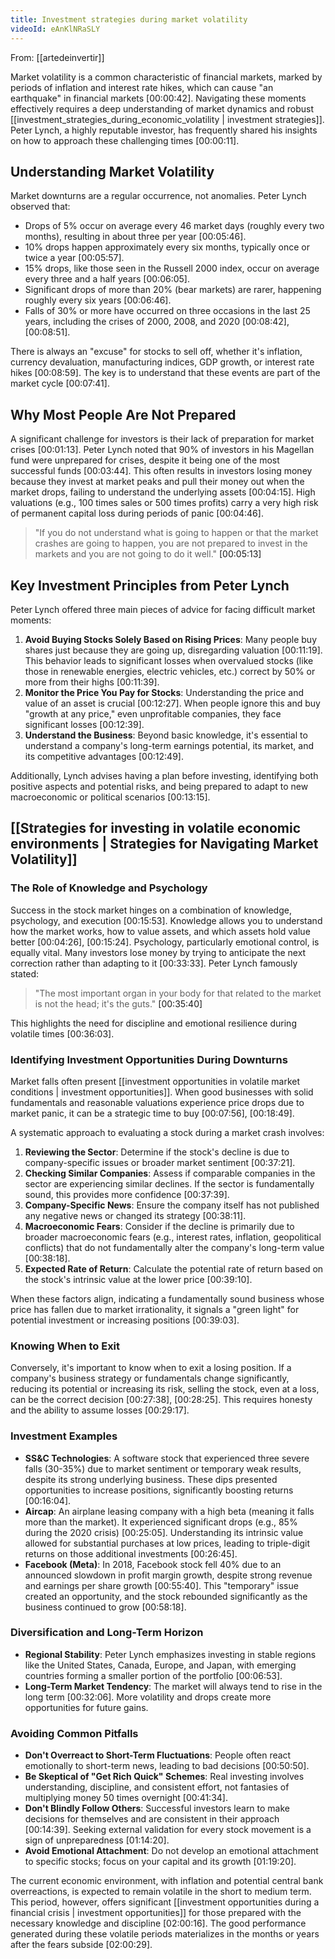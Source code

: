 ```yaml
---
title: Investment strategies during market volatility
videoId: eAnKlNRaSLY
---
```


From: [[artedeinvertir]] <br/> 

Market volatility is a common characteristic of financial markets, marked by periods of inflation and interest rate hikes, which can cause "an earthquake" in financial markets <a class="yt-timestamp" data-t="00:00:42">[00:00:42]</a>. Navigating these moments effectively requires a deep understanding of market dynamics and robust [[investment_strategies_during_economic_volatility | investment strategies]]. Peter Lynch, a highly reputable investor, has frequently shared his insights on how to approach these challenging times <a class="yt-timestamp" data-t="00:00:11">[00:00:11]</a>.

## Understanding Market Volatility
Market downturns are a regular occurrence, not anomalies. Peter Lynch observed that:
*   Drops of 5% occur on average every 46 market days (roughly every two months), resulting in about three per year <a class="yt-timestamp" data-t="00:05:46">[00:05:46]</a>.
*   10% drops happen approximately every six months, typically once or twice a year <a class="yt-timestamp" data-t="00:05:57">[00:05:57]</a>.
*   15% drops, like those seen in the Russell 2000 index, occur on average every three and a half years <a class="yt-timestamp" data-t="00:06:05">[00:06:05]</a>.
*   Significant drops of more than 20% (bear markets) are rarer, happening roughly every six years <a class="yt-timestamp" data-t="00:06:46">[00:06:46]</a>.
*   Falls of 30% or more have occurred on three occasions in the last 25 years, including the crises of 2000, 2008, and 2020 <a class="yt-timestamp" data-t="00:08:42">[00:08:42]</a>, <a class="yt-timestamp" data-t="00:08:51">[00:08:51]</a>.

There is always an "excuse" for stocks to sell off, whether it's inflation, currency devaluation, manufacturing indices, GDP growth, or interest rate hikes <a class="yt-timestamp" data-t="00:08:59">[00:08:59]</a>. The key is to understand that these events are part of the market cycle <a class="yt-timestamp" data-t="00:07:41">[00:07:41]</a>.

## Why Most People Are Not Prepared
A significant challenge for investors is their lack of preparation for market crises <a class="yt-timestamp" data-t="00:01:13">[00:01:13]</a>. Peter Lynch noted that 90% of investors in his Magellan fund were unprepared for crises, despite it being one of the most successful funds <a class="yt-timestamp" data-t="00:03:44">[00:03:44]</a>. This often results in investors losing money because they invest at market peaks and pull their money out when the market drops, failing to understand the underlying assets <a class="yt-timestamp" data-t="00:04:15">[00:04:15]</a>. High valuations (e.g., 100 times sales or 500 times profits) carry a very high risk of permanent capital loss during periods of panic <a class="yt-timestamp" data-t="00:04:46">[00:04:46]</a>.

> "If you do not understand what is going to happen or that the market crashes are going to happen, you are not prepared to invest in the markets and you are not going to do it well." <a class="yt-timestamp" data-t="00:05:13">[00:05:13]</a>

## Key Investment Principles from Peter Lynch
Peter Lynch offered three main pieces of advice for facing difficult market moments:

1.  **Avoid Buying Stocks Solely Based on Rising Prices**: Many people buy shares just because they are going up, disregarding valuation <a class="yt-timestamp" data-t="00:11:19">[00:11:19]</a>. This behavior leads to significant losses when overvalued stocks (like those in renewable energies, electric vehicles, etc.) correct by 50% or more from their highs <a class="yt-timestamp" data-t="00:11:39">[00:11:39]</a>.
2.  **Monitor the Price You Pay for Stocks**: Understanding the price and value of an asset is crucial <a class="yt-timestamp" data-t="00:12:27">[00:12:27]</a>. When people ignore this and buy "growth at any price," even unprofitable companies, they face significant losses <a class="yt-timestamp" data-t="00:12:39">[00:12:39]</a>.
3.  **Understand the Business**: Beyond basic knowledge, it's essential to understand a company's long-term earnings potential, its market, and its competitive advantages <a class="yt-timestamp" data-t="00:12:49">[00:12:49]</a>.

Additionally, Lynch advises having a plan before investing, identifying both positive aspects and potential risks, and being prepared to adapt to new macroeconomic or political scenarios <a class="yt-timestamp" data-t="00:13:15">[00:13:15]</a>.

## [[Strategies for investing in volatile economic environments | Strategies for Navigating Market Volatility]]

### The Role of Knowledge and Psychology
Success in the stock market hinges on a combination of knowledge, psychology, and execution <a class="yt-timestamp" data-t="00:15:53">[00:15:53]</a>. Knowledge allows you to understand how the market works, how to value assets, and which assets hold value better <a class="yt-timestamp" data-t="00:04:26">[00:04:26]</a>, <a class="yt-timestamp" data-t="00:15:24">[00:15:24]</a>. Psychology, particularly emotional control, is equally vital. Many investors lose money by trying to anticipate the next correction rather than adapting to it <a class="yt-timestamp" data-t="00:33:33">[00:33:33]</a>. Peter Lynch famously stated:

> "The most important organ in your body for that related to the market is not the head; it's the guts." <a class="yt-timestamp" data-t="00:35:40">[00:35:40]</a>

This highlights the need for discipline and emotional resilience during volatile times <a class="yt-timestamp" data-t="00:36:03">[00:36:03]</a>.

### Identifying Investment Opportunities During Downturns
Market falls often present [[investment opportunities in volatile market conditions | investment opportunities]]. When good businesses with solid fundamentals and reasonable valuations experience price drops due to market panic, it can be a strategic time to buy <a class="yt-timestamp" data-t="00:07:56">[00:07:56]</a>, <a class="yt-timestamp" data-t="00:18:49">[00:18:49]</a>.

A systematic approach to evaluating a stock during a market crash involves:
1.  **Reviewing the Sector**: Determine if the stock's decline is due to company-specific issues or broader market sentiment <a class="yt-timestamp" data-t="00:37:21">[00:37:21]</a>.
2.  **Checking Similar Companies**: Assess if comparable companies in the sector are experiencing similar declines. If the sector is fundamentally sound, this provides more confidence <a class="yt-timestamp" data-t="00:37:39">[00:37:39]</a>.
3.  **Company-Specific News**: Ensure the company itself has not published any negative news or changed its strategy <a class="yt-timestamp" data-t="00:38:11">[00:38:11]</a>.
4.  **Macroeconomic Fears**: Consider if the decline is primarily due to broader macroeconomic fears (e.g., interest rates, inflation, geopolitical conflicts) that do not fundamentally alter the company's long-term value <a class="yt-timestamp" data-t="00:38:18">[00:38:18]</a>.
5.  **Expected Rate of Return**: Calculate the potential rate of return based on the stock's intrinsic value at the lower price <a class="yt-timestamp" data-t="00:39:10">[00:39:10]</a>.

When these factors align, indicating a fundamentally sound business whose price has fallen due to market irrationality, it signals a "green light" for potential investment or increasing positions <a class="yt-timestamp" data-t="00:39:03">[00:39:03]</a>.

### Knowing When to Exit
Conversely, it's important to know when to exit a losing position. If a company's business strategy or fundamentals change significantly, reducing its potential or increasing its risk, selling the stock, even at a loss, can be the correct decision <a class="yt-timestamp" data-t="00:27:38">[00:27:38]</a>, <a class="yt-timestamp" data-t="00:28:25">[00:28:25]</a>. This requires honesty and the ability to assume losses <a class="yt-timestamp" data-t="00:29:17">[00:29:17]</a>.

### Investment Examples
*   **SS&C Technologies**: A software stock that experienced three severe falls (30-35%) due to market sentiment or temporary weak results, despite its strong underlying business. These dips presented opportunities to increase positions, significantly boosting returns <a class="yt-timestamp" data-t="00:16:04">[00:16:04]</a>.
*   **Aircap**: An airplane leasing company with a high beta (meaning it falls more than the market). It experienced significant drops (e.g., 85% during the 2020 crisis) <a class="yt-timestamp" data-t="00:25:05">[00:25:05]</a>. Understanding its intrinsic value allowed for substantial purchases at low prices, leading to triple-digit returns on those additional investments <a class="yt-timestamp" data-t="00:26:45">[00:26:45]</a>.
*   **Facebook (Meta)**: In 2018, Facebook stock fell 40% due to an announced slowdown in profit margin growth, despite strong revenue and earnings per share growth <a class="yt-timestamp" data-t="00:55:40">[00:55:40]</a>. This "temporary" issue created an opportunity, and the stock rebounded significantly as the business continued to grow <a class="yt-timestamp" data-t="00:58:18">[00:58:18]</a>.

### Diversification and Long-Term Horizon
*   **Regional Stability**: Peter Lynch emphasizes investing in stable regions like the United States, Canada, Europe, and Japan, with emerging countries forming a smaller portion of the portfolio <a class="yt-timestamp" data-t="00:06:53">[00:06:53]</a>.
*   **Long-Term Market Tendency**: The market will always tend to rise in the long term <a class="yt-timestamp" data-t="00:32:06">[00:32:06]</a>. More volatility and drops create more opportunities for future gains.

### Avoiding Common Pitfalls
*   **Don't Overreact to Short-Term Fluctuations**: People often react emotionally to short-term news, leading to bad decisions <a class="yt-timestamp" data-t="00:50:50">[00:50:50]</a>.
*   **Be Skeptical of "Get Rich Quick" Schemes**: Real investing involves understanding, discipline, and consistent effort, not fantasies of multiplying money 50 times overnight <a class="yt-timestamp" data-t="00:41:34">[00:41:34]</a>.
*   **Don't Blindly Follow Others**: Successful investors learn to make decisions for themselves and are consistent in their approach <a class="yt-timestamp" data-t="00:14:39">[00:14:39]</a>. Seeking external validation for every stock movement is a sign of unpreparedness <a class="yt-timestamp" data-t="01:14:20">[01:14:20]</a>.
*   **Avoid Emotional Attachment**: Do not develop an emotional attachment to specific stocks; focus on your capital and its growth <a class="yt-timestamp" data-t="01:19:20">[01:19:20]</a>.

The current economic environment, with inflation and potential central bank overreactions, is expected to remain volatile in the short to medium term. This period, however, offers significant [[investment opportunities during a financial crisis | investment opportunities]] for those prepared with the necessary knowledge and discipline <a class="yt-timestamp" data-t="02:00:16">[02:00:16]</a>. The good performance generated during these volatile periods materializes in the months or years after the fears subside <a class="yt-timestamp" data-t="02:00:29">[02:00:29]</a>.